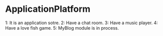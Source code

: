 # ApplicationPlatform
1: It is an application sotre.
2: Have a chat room.
3: Have a music player.
4: Have a love fish game.
5: MyBlog module is in process.